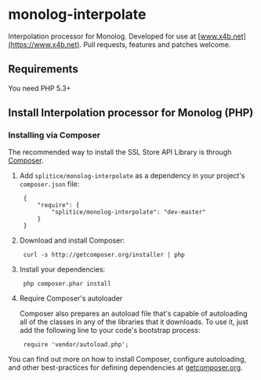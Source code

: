 # monolog-interpolate
Interpolation processor for Monolog. Developed for use at [www.x4b.net](https://www.x4b.net). Pull requests, features and patches welcome.

## Requirements
You need PHP 5.3+

## Install Interpolation processor for Monolog (PHP)
### Installing via Composer

The recommended way to install the SSL Store API Library is through [Composer](http://getcomposer.org).

1. Add ``splitice/monolog-interpolate`` as a dependency in your project's ``composer.json`` file:

        {
            "require": {
                "splitice/monolog-interpolate": "dev-master"
            }
        }

2. Download and install Composer:

        curl -s http://getcomposer.org/installer | php

3. Install your dependencies:

        php composer.phar install

4. Require Composer's autoloader

    Composer also prepares an autoload file that's capable of autoloading all of the classes in any of the libraries that it downloads. To use it, just add the following line to your code's bootstrap process:

        require 'vendor/autoload.php';

You can find out more on how to install Composer, configure autoloading, and other best-practices for defining dependencies at [getcomposer.org](http://getcomposer.org).


